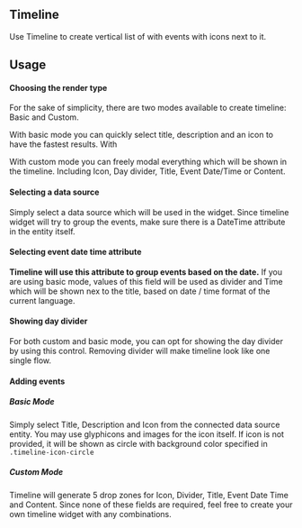 ## Timeline

Use Timeline to create vertical list of with events with icons next to it.

## Usage

#### Choosing the render type

For the sake of simplicity, there are two modes available to create timeline: Basic and Custom.

With basic mode you can quickly select title, description and an icon to have the fastest results. With

With custom mode you can freely modal everything which will be shown in the timeline. Including Icon, Day divider, Title, Event Date/Time or Content.

#### Selecting a data source

Simply select a data source which will be used in the widget. Since timeline widget will try to group the events, make sure there is a DateTime attribute in the entity itself.

#### Selecting event date time attribute

**Timeline will use this attribute to group events based on the date.** If you are using basic mode, values of this field will be used as divider and Time which will be shown nex to the title, based on date / time format of the current language.

#### Showing day divider

For both custom and basic mode, you can opt for showing the day divider by using this control. Removing divider will make timeline look like one single flow.

#### Adding events

##### Basic Mode

Simply select Title, Description and Icon from the connected data source entity. You may use glyphicons and images for the icon itself. If icon is not provided, it will be shown as circle with background color specified in `.timeline-icon-circle`

##### Custom Mode

Timeline will generate 5 drop zones for Icon, Divider, Title, Event Date Time and Content. Since none of these fields are required, feel free to create your own timeline widget with any combinations.
